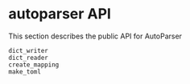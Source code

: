 # autoparser API

This section describes the public API for AutoParser

```{toctree}
dict_writer
dict_reader
create_mapping
make_toml
```
